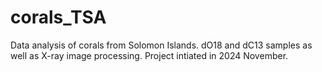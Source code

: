 # corals_TSA
Data analysis of corals from Solomon Islands. dO18 and dC13 samples as well as X-ray image processing. 
Project intiated in 2024 November.
